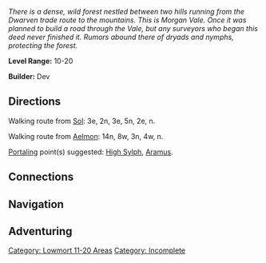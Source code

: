 *There is a dense, wild forest nestled between two hills running from
the Dwarven trade route to the mountains. This is Morgan Vale. Once it
was planned to build a road through the Vale, but any surveyors who
began this deed never finished it. Rumors abound there of dryads and
nymphs, protecting the forest.*

**Level Range:** 10-20

**Builder:** Dev

## Directions

Walking route from [Sol](Sol "wikilink"): 3e, 2n, 3e, 5n, 2e, n.

Walking route from [Aelmon](Aelmon "wikilink"): 14n, 8w, 3n, 4w, n.

[Portaling](Portal "wikilink") point(s) suggested: [High
Sylph](High_Sylph "wikilink"), [Aramus](Aramus "wikilink").

## Connections

## Navigation

## Adventuring

[Category: Lowmort 11-20
Areas](Category:_Lowmort_11-20_Areas "wikilink") [Category:
Incomplete](Category:_Incomplete "wikilink")
